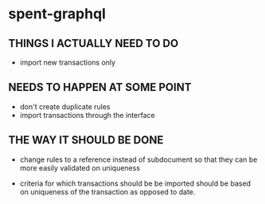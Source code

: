 # spent-graphql

## THINGS I ACTUALLY NEED TO DO

- import new transactions only

## NEEDS TO HAPPEN AT SOME POINT

- don't create duplicate rules
- import transactions through the interface

## THE WAY IT SHOULD BE DONE

- change rules to a reference instead of subdocument so that they can be more easily validated on uniqueness

- criteria for which transactions should be be imported should be based on uniqueness of the transaction as opposed to date.
